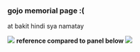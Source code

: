 ### gojo memorial page :(

at bakit hindi sya namatay

![](https://pbs.twimg.com/media/F6dAyFMW8AAPYhy.jpg:large)
**reference compared to panel below**
![](https://pbs.twimg.com/media/F9TWQMgb0AIaYOv.jpg)
